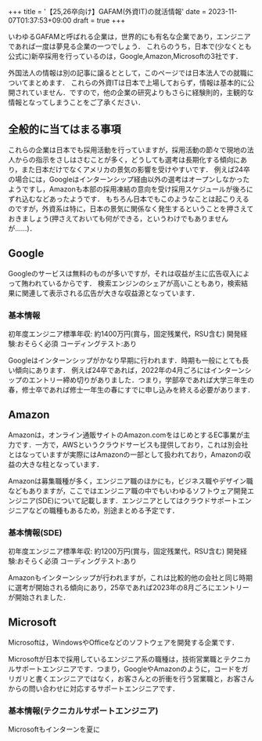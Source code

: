 +++
title =  '【25,26卒向け】GAFAM(外資IT)の就活情報'
date = 2023-11-07T01:37:53+09:00
draft = true
+++

いわゆるGAFAMと呼ばれる企業は，世界的にも有名な企業であり，エンジニアであれば一度は夢見る企業の一つでしょう．
これらのうち，日本で(少なくとも公式に)新卒採用を行っているのは，Google,Amazon,Microsoftの3社です．

外国法人の情報は別の記事に譲るととして，このページでは日本法人での就職についてまとめます．
これらの外資ITは日本で上場しておらず，情報は基本的に公開されていません．ですので，他の企業の研究よりもさらに経験則的，主観的な情報となってしまうことをご了承ください．

## 全般的に当てはまる事項
これらの企業は日本でも採用活動を行っていますが，採用活動の節々で現地の法人からの指示をさしはさむことが多く，どうしても選考は長期化する傾向にあり，また日本だけでなくアメリカの景気の影響を受けやすいです．
例えば24卒の場合には，Googleはインターンシップ経由以外の選考はオープンしなかったようですし，Amazonも本部の採用凍結の意向を受け採用スケジュールが後ろにずれ込むなどあったようです．
もちろん日本でもこのようなことは起こりえるのですが，外資系は特に，日本の景気に関係なく発生するということを押さえておきましょう(押さえておいても何ができる，というわけでもありませんが……)．


## Google
Googleのサービスは無料のものが多いですが，それは収益が主に広告収入によって賄われているからです．
検索エンジンのシェアが高いこともあり，検索結果に関連して表示される広告が大きな収益源となっています．
### 基本情報
初年度エンジニア標準年収: 約1400万円(賞与，固定残業代，RSU含む)
開発経験:おそらく必須
コーディングテスト:あり

Googleはインターンシップがかなり早期に行われます．時期も一般にとても長い傾向にあります．
例えば24卒であれば，2022年の4月ごろにはインターンシップのエントリー締め切りがありました．つまり，学部卒であれば大学三年生の春，修士卒であれば修士一年生の春にすでに申し込みを終える必要があります．

## Amazon
Amazonは，オンライン通販サイトのAmazon.comをはじめとするEC事業が主力です．一方で，AWSというクラウドサービスも提供しており，これは別会社とはなっていますが実際にはAmazonの一部として扱われており，Amazonの収益の大きな柱となっています．

Amazonは募集職種が多く，エンジニア職のほかにも，ビジネス職やデザイン職などもありますが，ここではエンジニア職の中でもいわゆるソフトウェア開発エンジニア(SDE)について記載します．エンジニアとしてはクラウドサポートエンジニアなどの職種もあるため，別途まとめる予定です．

### 基本情報(SDE)
初年度エンジニア標準年収: 約1200万円(賞与，固定残業代，RSU含む)
開発経験:おそらく必須
コーディングテスト:あり

Amazonもインターンシップが行われますが，これは比較的他の会社と同じ時期に選考が開始される傾向にあり，25卒であれば2023年の8月ごろにエントリーが開始されました．

## Microsoft
Microsoftは，WindowsやOfficeなどのソフトウェアを開発する企業です．

Microsoftが日本で採用しているエンジニア系の職種は，技術営業職とテクニカルサポートエンジニアです．つまり，GoogleやAmazonのように，コードをガリガリと書くエンジニアではなく，お客さんとの折衝を行う営業職と，お客さんからの問い合わせに対応するサポートエンジニアです．
### 基本情報(テクニカルサポートエンジニア)

Microsoftもインターンを夏に